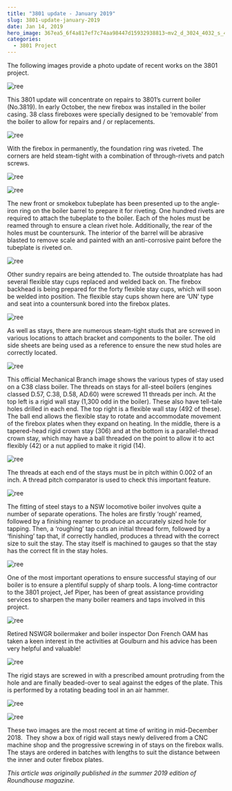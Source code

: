 ```yaml
---
title: "3801 update - January 2019"
slug: 3801-update-january-2019
date: Jan 14, 2019
hero_image: 367ea5_6f4a817ef7c74aa98447d15932938813~mv2_d_3024_4032_s_4_2.jpg
categories:
  - 3801 Project
---
```



The following images provide a photo update of recent works on the 3801 project.

![ree](367ea5_6f4a817ef7c74aa98447d15932938813~mv2_d_3024_4032_s_4_2.jpg)

This 3801 update will concentrate on repairs to 3801’s current boiler (No.3819). In early October, the new firebox was installed in the boiler casing. 38 class fireboxes were specially designed to be ‘removable’ from the boiler to allow for repairs and / or replacements.

![ree](367ea5_5120b29909bf4819ac207aa67cbecee2~mv2_d_4032_3024_s_4_2.jpg)

With the firebox in permanently, the foundation ring was riveted. The corners are held steam-tight with a combination of through-rivets and patch screws.

![ree](367ea5_5525ff8d60664281800aac725e1a7081~mv2_d_4032_3024_s_4_2.jpg)

![ree](367ea5_ab8e1baa49ad4f86b270fa8c9dd602ac~mv2_d_3072_4096_s_4_2.jpg)

The new front or smokebox tubeplate has been presented up to the angle-iron ring on the boiler barrel to prepare it for riveting. One hundred rivets are required to attach the tubeplate to the boiler. Each of the holes must be reamed through to ensure a clean rivet hole. Additionally, the rear of the holes must be countersunk. The interior of the barrel will be abrasive blasted to remove scale and painted with an anti-corrosive paint before the tubeplate is riveted on.

![ree](367ea5_eadc6a8fd95f47a39b06f4e476c7c46b~mv2.jpg)

Other sundry repairs are being attended to. The outside throatplate has had several flexible stay cups replaced and welded back on. The firebox backhead is being prepared for the forty flexible stay cups, which will soon be welded into position. The flexible stay cups shown here are ‘UN’ type and seat into a countersunk bored into the firebox plates.

![ree](367ea5_c257c01e27db424f8f8635e8ad036a21~mv2_d_3024_4032_s_4_2.jpg)

As well as stays, there are numerous steam-tight studs that are screwed in various locations to attach bracket and components to the boiler. The old side sheets are being used as a reference to ensure the new stud holes are correctly located.

![ree](367ea5_7f11daf8df05451d8426ae768178ddce~mv2.jpg)

This official Mechanical Branch image shows the various types of stay used on a C38 class boiler. The threads on stays for all-steel boilers (engines classed D.57, C.38, D.58, AD.60) were screwed 11 threads per inch. At the top left is a rigid wall stay (1,300 odd in the boiler). These also have tell-tale holes drilled in each end. The top right is a flexible wall stay (492 of these). The ball end allows the flexible stay to rotate and accommodate movement of the firebox plates when they expand on heating. In the middle, there is a tapered-head rigid crown stay (306) and at the bottom is a parallel-thread crown stay, which may have a ball threaded on the point to allow it to act flexibly (42) or a nut applied to make it rigid (14).

![ree](367ea5_846867382583441891b08c84933f14c9~mv2_d_4032_3024_s_4_2.jpg)

The threads at each end of the stays must be in pitch within 0.002 of an inch. A thread pitch comparator is used to check this important feature.

![ree](367ea5_d32ac14d0d5d4e579a6fce89e2b82a17~mv2_d_3024_4032_s_4_2.jpg)

The fitting of steel stays to a NSW locomotive boiler involves quite a number of separate operations. The holes are firstly ‘rough’ reamed, followed by a finishing reamer to produce an accurately sized hole for tapping. Then, a ‘roughing’ tap cuts an initial thread form, followed by a ‘finishing’ tap that, if correctly handled, produces a thread with the correct size to suit the stay. The stay itself is machined to gauges so that the stay has the correct fit in the stay holes.

![ree](367ea5_c4cad2189e054d93b756be074f7aaaf5~mv2_d_4032_3024_s_4_2.jpg)

One of the most important operations to ensure successful staying of our boiler is to ensure a plentiful supply of sharp tools. A long-time contractor to the 3801 project, Jef Piper, has been of great assistance providing services to sharpen the many boiler reamers and taps involved in this project.

![ree](367ea5_345b1348c0f94e27970020b11b7dd574~mv2_d_3024_4032_s_4_2.jpg)

Retired NSWGR boilermaker and boiler inspector Don French OAM has taken a keen interest in the activities at Goulburn and his advice has been very helpful and valuable!

![ree](367ea5_e8d6e7c9819b4ab6a28a99e8e983d4b0~mv2_d_4032_3024_s_4_2.jpg)

The rigid stays are screwed in with a prescribed amount protruding from the hole and are finally beaded-over to seal against the edges of the plate. This is performed by a rotating beading tool in an air hammer.

![ree](367ea5_5539276cb9e9400c9a4e365807b8f41a~mv2_d_1529_2048_s_2.jpg)

![ree](367ea5_a7b0012d70cf4d22a73bafeb3b19807b~mv2_d_2048_1529_s_2.jpg)

These two images are the most recent at time of writing in mid-December 2018.  They show a box of rigid wall stays newly delivered from a CNC machine shop and the progressive screwing in of stays on the firebox walls. The stays are ordered in batches with lengths to suit the distance between the inner and outer firebox plates.

*This article was originally published in the summer 2019 edition of Roundhouse magazine.*
